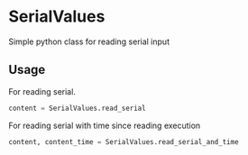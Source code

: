 # SerialValues
Simple python class for reading serial input

## Usage

For reading serial.

```python
content = SerialValues.read_serial
```

For reading serial with time since reading execution

```python
content, content_time = SerialValues.read_serial_and_time
```

